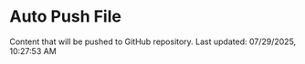 # Auto Push File

Content that will be pushed to GitHub repository.
Last updated: 07/29/2025, 10:27:53 AM